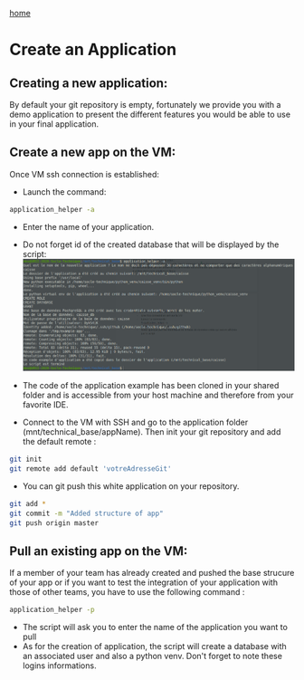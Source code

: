 [home](../index.md)

# Create an Application

## Creating a new application:

By default your git repository is empty, fortunately we provide you with a demo application to present the different features you would be able to use in your final 
application.


## Create a new app on the VM:

Once VM ssh connection is established:
- Launch the command:
```bash
application_helper -a
```
- Enter the name of your application.
- Do not forget id of the created database that will be displayed by the script:
![app](./images/add_app.png)

- The code of the application example has been cloned in your shared folder and is accessible from your host machine and therefore from your favorite IDE.
- Connect to the VM with SSH and go to the application folder (mnt/technical_base/appName). Then init your git repository and add the default remote :
```bash
git init
git remote add default 'votreAdresseGit'
```
- You can git push this white application on your repository.
```bash
git add *
git commit -m "Added structure of app"
git push origin master
```

## Pull an existing app on the VM:

If a member of your team has already created and pushed the base strucure of your app or if you want to test the integration of your application with those of other teams, you have to use the following command :
```bash
application_helper -p
```
- The script will ask you to enter the name of the application you want to pull
- As for the creation of application, the script will create a database with an associated user and also a python venv. Don't forget to note these logins informations.